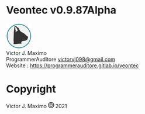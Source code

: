 # Veontec v0.9.87Alpha
![logo veontec][logo_veontec]
<br>
Victor J. Maximo <br>
ProgrammerAuditore <victorvj098@gmail.com> <br>
Website : https://programmerauditore.gitlab.io/veontec
# Copyright
Victor J. Maximo ![logo veontec][logo_copyright] 2021

[logo_veontec]: https://github.com/ProgrammerAuditore/veontec/raw/master/source/logo.png

[logo_copyright]: https://github.com/ProgrammerAuditore/veontec/raw/master/source/copyright_16x16.png
